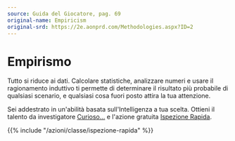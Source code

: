 ```yaml
---
source: Guida del Giocatore, pag. 69
original-name: Empiricism
original-srd: https://2e.aonprd.com/Methodologies.aspx?ID=2
---
```


# Empirismo

Tutto si riduce ai dati. Calcolare statistiche, analizzare numeri e usare il
ragionamento induttivo ti permette di determinare il risultato più probabile di
qualsiasi scenario, e qualsiasi cosa fuori posto attira la tua attenzione.

Sei addestrato in un'abilità basata sull'Intelligenza a tua scelta. Ottieni il
talento da investigatore [Curioso...](/classi/investigatore/talenti/curioso...)
e l'azione gratuita [Ispezione Rapida](/azioni/classe/ispezione-rapida).

{{% include "/azioni/classe/ispezione-rapida" %}}
